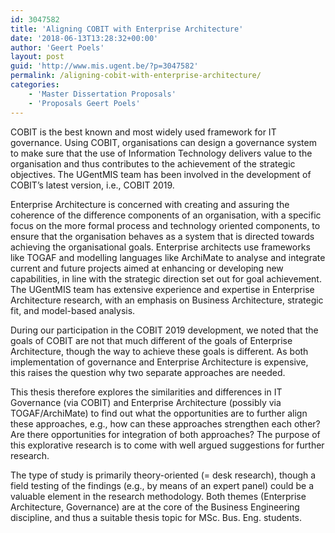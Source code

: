```yaml
---
id: 3047582
title: 'Aligning COBIT with Enterprise Architecture'
date: '2018-06-13T13:28:32+00:00'
author: 'Geert Poels'
layout: post
guid: 'http://www.mis.ugent.be/?p=3047582'
permalink: /aligning-cobit-with-enterprise-architecture/
categories:
    - 'Master Dissertation Proposals'
    - 'Proposals Geert Poels'
---
```


COBIT is the best known and most widely used framework for IT governance. Using COBIT, organisations can design a governance system to make sure that the use of Information Technology delivers value to the organisation and thus contributes to the achievement of the strategic objectives. The UGentMIS team has been involved in the development of COBIT’s latest version, i.e., COBIT 2019.

Enterprise Architecture is concerned with creating and assuring the coherence of the difference components of an organisation, with a specific focus on the more formal process and technology oriented components, to ensure that the organisation behaves as a system that is directed towards achieving the organisational goals. Enterprise architects use frameworks like TOGAF and modelling languages like ArchiMate to analyse and integrate current and future projects aimed at enhancing or developing new capabilities, in line with the strategic direction set out for goal achievement. The UGentMIS team has extensive experience and expertise in Enterprise Architecture research, with an emphasis on Business Architecture, strategic fit, and model-based analysis.

During our participation in the COBIT 2019 development, we noted that the goals of COBIT are not that much different of the goals of Enterprise Architecture, though the way to achieve these goals is different. As both implementation of governance and Enterprise Architecture is expensive, this raises the question why two separate approaches are needed.

This thesis therefore explores the similarities and differences in IT Governance (via COBIT) and Enterprise Architecture (possibly via TOGAF/ArchiMate) to find out what the opportunities are to further align these approaches, e.g., how can these approaches strengthen each other? Are there opportunities for integration of both approaches? The purpose of this explorative research is to come with well argued suggestions for further research.

The type of study is primarily theory-oriented (= desk research), though a field testing of the findings (e.g., by means of an expert panel) could be a valuable element in the research methodology. Both themes (Enterprise Architecture, Governance) are at the core of the Business Engineering discipline, and thus a suitable thesis topic for MSc. Bus. Eng. students.